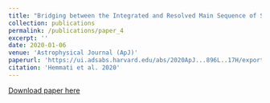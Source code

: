 ```yaml
---
title: "Bridging between the Integrated and Resolved Main Sequence of Star Formation"
collection: publications
permalink: /publications/paper_4
excerpt: ''
date: 2020-01-06
venue: 'Astrophysical Journal (ApJ)'
paperurl: 'https://ui.adsabs.harvard.edu/abs/2020ApJ...896L..17H/exportcitation'
citation: 'Hemmati et al. 2020'
---
```


[Download paper here](https://ui.adsabs.harvard.edu/link_gateway/2020ApJ...896L..17H/EPRINT_PDF)
